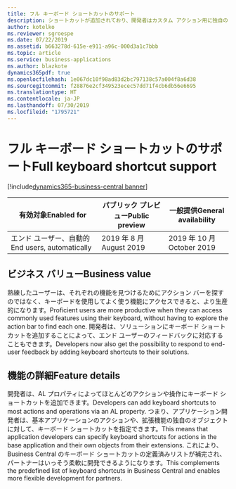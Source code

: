 ```yaml
---
title: フル キーボード ショートカットのサポート
description: ショートカットが追加されており、開発者はカスタム アクション用に独自のキーボード ショートカットを追加できます。
author: kotelko
ms.reviewer: sgroespe
ms.date: 07/22/2019
ms.assetid: b663278d-615e-e911-a96c-000d3a1c7bbb
ms.topic: article
ms.service: business-applications
ms.author: blazkote
dynamics365pdf: true
ms.openlocfilehash: 1e067dc10f98ad83d2bc797138c57a004f8a6d38
ms.sourcegitcommit: f28876e2cf349523ecec57dd71f4cb6db56e6695
ms.translationtype: HT
ms.contentlocale: ja-JP
ms.lasthandoff: 07/30/2019
ms.locfileid: "1795721"
---
```

# <a name="full-keyboard-shortcut-support"></a><span data-ttu-id="3afcf-103">フル キーボード ショートカットのサポート</span><span class="sxs-lookup"><span data-stu-id="3afcf-103">Full keyboard shortcut support</span></span>
[!include[dynamics365-business-central banner](../includes/dynamics365-business-central.md)]

| <span data-ttu-id="3afcf-104">有効対象</span><span class="sxs-lookup"><span data-stu-id="3afcf-104">Enabled for</span></span>    |  <span data-ttu-id="3afcf-105">パブリック プレビュー</span><span class="sxs-lookup"><span data-stu-id="3afcf-105">Public preview</span></span> | <span data-ttu-id="3afcf-106">一般提供</span><span class="sxs-lookup"><span data-stu-id="3afcf-106">General availability</span></span> | 
| ---------- | ---------- |---------- |
|<span data-ttu-id="3afcf-107">エンド ユーザー、自動的</span><span class="sxs-lookup"><span data-stu-id="3afcf-107">End users, automatically</span></span>|<span data-ttu-id="3afcf-108">2019 年 8 月</span><span class="sxs-lookup"><span data-stu-id="3afcf-108">August 2019</span></span>| <span data-ttu-id="3afcf-109">2019 年 10 月</span><span class="sxs-lookup"><span data-stu-id="3afcf-109">October 2019</span></span>|


## <a name="business-value"></a><span data-ttu-id="3afcf-110">ビジネス バリュー</span><span class="sxs-lookup"><span data-stu-id="3afcf-110">Business value</span></span>
<!-- bv start -->
<span data-ttu-id="3afcf-111">熟練したユーザーは、それぞれの機能を見つけるためにアクション バーを探すのではなく、キーボードを使用してよく使う機能にアクセスできると、より生産的になります。</span><span class="sxs-lookup"><span data-stu-id="3afcf-111">Proficient users are more productive when they can access commonly used features using their keyboard, without having to explore the action bar to find each one.</span></span> <span data-ttu-id="3afcf-112">開発者は、ソリューションにキーボード ショートカットを追加することによって、エンド ユーザーのフィードバックに対応することもできます。</span><span class="sxs-lookup"><span data-stu-id="3afcf-112">Developers now also get the possibility to respond to end-user feedback by adding keyboard shortcuts to their solutions.</span></span>
<!-- bv end -->



## <a name="feature-details"></a><span data-ttu-id="3afcf-113">機能の詳細</span><span class="sxs-lookup"><span data-stu-id="3afcf-113">Feature details</span></span>
<!--feature detail start -->
<span data-ttu-id="3afcf-114">開発者は、AL プロパティによってほとんどのアクションや操作にキーボード ショートカットを追加できます。</span><span class="sxs-lookup"><span data-stu-id="3afcf-114">Developers can add keyboard shortcuts to most actions and operations via an AL property.</span></span> <span data-ttu-id="3afcf-115">つまり、アプリケーション開発者は、基本アプリケーションのアクションや、拡張機能の独自のオブジェクトに対して、キーボード ショートカットを指定できます。</span><span class="sxs-lookup"><span data-stu-id="3afcf-115">This means that application developers can specify keyboard shortcuts for actions in the base application and their own objects from their extensions.</span></span> <span data-ttu-id="3afcf-116">これにより、Business Central のキーボード ショートカットの定義済みリストが補完され、パートナーはいっそう柔軟に開発できるようになります。</span><span class="sxs-lookup"><span data-stu-id="3afcf-116">This complements the predefined list of keyboard shortcuts in Business Central and enables more flexible development for partners.</span></span>
<!--feature detail end -->












